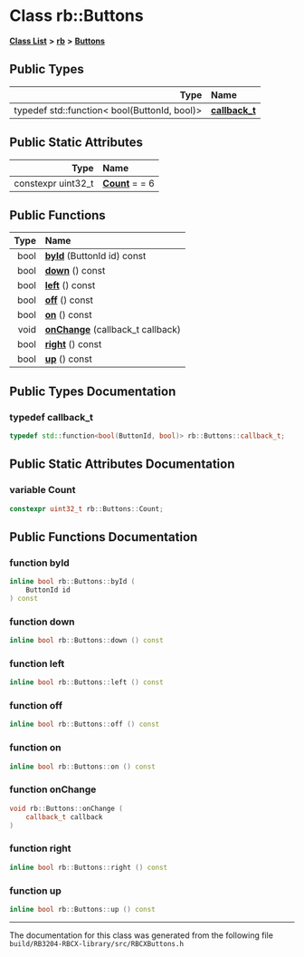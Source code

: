 
# Class rb::Buttons


[**Class List**](annotated.md) **>** [**rb**](namespacerb.md) **>** [**Buttons**](classrb_1_1Buttons.md)
















## Public Types

| Type | Name |
| ---: | :--- |
| typedef std::function&lt; bool(ButtonId, bool)&gt; | [**callback\_t**](classrb_1_1Buttons.md#typedef-callback-t)  <br> |



## Public Static Attributes

| Type | Name |
| ---: | :--- |
|  constexpr uint32\_t | [**Count**](classrb_1_1Buttons.md#variable-count)   = = 6<br> |

## Public Functions

| Type | Name |
| ---: | :--- |
|  bool | [**byId**](classrb_1_1Buttons.md#function-byid) (ButtonId id) const<br> |
|  bool | [**down**](classrb_1_1Buttons.md#function-down) () const<br> |
|  bool | [**left**](classrb_1_1Buttons.md#function-left) () const<br> |
|  bool | [**off**](classrb_1_1Buttons.md#function-off) () const<br> |
|  bool | [**on**](classrb_1_1Buttons.md#function-on) () const<br> |
|  void | [**onChange**](classrb_1_1Buttons.md#function-onchange) (callback\_t callback) <br> |
|  bool | [**right**](classrb_1_1Buttons.md#function-right) () const<br> |
|  bool | [**up**](classrb_1_1Buttons.md#function-up) () const<br> |








## Public Types Documentation


### typedef callback\_t 


```cpp
typedef std::function<bool(ButtonId, bool)> rb::Buttons::callback_t;
```


## Public Static Attributes Documentation


### variable Count 


```cpp
constexpr uint32_t rb::Buttons::Count;
```


## Public Functions Documentation


### function byId 


```cpp
inline bool rb::Buttons::byId (
    ButtonId id
) const
```



### function down 


```cpp
inline bool rb::Buttons::down () const
```



### function left 


```cpp
inline bool rb::Buttons::left () const
```



### function off 


```cpp
inline bool rb::Buttons::off () const
```



### function on 


```cpp
inline bool rb::Buttons::on () const
```



### function onChange 


```cpp
void rb::Buttons::onChange (
    callback_t callback
) 
```



### function right 


```cpp
inline bool rb::Buttons::right () const
```



### function up 


```cpp
inline bool rb::Buttons::up () const
```



------------------------------
The documentation for this class was generated from the following file `build/RB3204-RBCX-library/src/RBCXButtons.h`